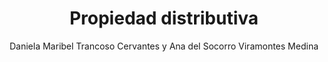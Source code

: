 ---
title: "Propiedad distributiva"
year: 2020
thumbnail: "assets/img/Logo-ommags.png"
topic: "Álgebra"
file: "assets/pdf/Material/Propiedad-distributiva.pdf"
author: "Daniela Maribel Trancoso Cervantes y Ana del Socorro Viramontes Medina"
level: "Básico - Intermedio"
alttext: "Distribuye tus problemas, y tus expresiones,."
---